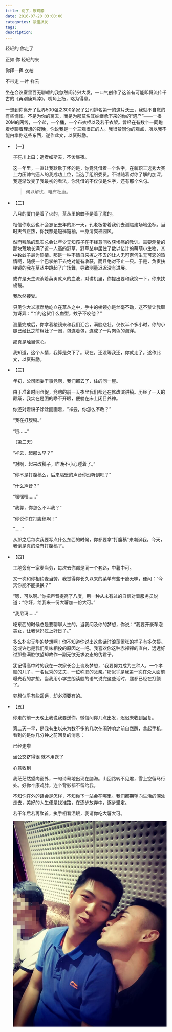 ```yaml
---
title: 别了，康鸡脖
date: 2016-07-20 03:00:00
categories: 最佳损友
tags: 
description: 
---
```



轻轻的 你走了

正如 你 轻轻的来

你挥一挥 衣袖

不带走 一片 祥云

坐在会议室里百无聊赖的我忽然间诗兴大发，一口气创作了这首有可能即将流传千古的《再别康鸡脖》，嘴角上扬，略为得意。

一想到你离开了世界500强之300多家子公司排名第一的这片沃土，我就不自觉的有些惆怅。不是为你的离去，而是为那莫名其妙继承下来的你的“遗产”——一根20M的网线，一个盆，一个桶，一个布衣柜以及若干衣架。曾经在有数个一同跑着步聊着理想的夜晚，你说我是一个三观很正的人。我很赞同你的观点，所以我不能白拿你这些东西，遂作此文，以资鼓励。

- 【一】

  子在川上曰：逝者如斯夫，不舍昼夜。

  这一年里，一直让我耿耿于怀的是，你竟凭借着一个名字，在新职工选秀大赛上力压帅气逼人的我成功上位，当选了组织委员。不过随着对你了解的加深，我逐渐改变了我最初的看法，你凭借的不仅仅是名字，还有那个名句。

  > 何以解忧，唯有杜康。


- 【二】

  八月的厦门是着了火的，草丛里的蚊子是着了魔的。

  相信你永远也不会忘记去年的那一天，孔老板带着我们去测临建场地坐标。当时天气正热，你我都是短裤短袖，一身清爽校园风。

  然而残酷的现实总会让年少无知孩子在不经意间收获惨痛的教训。需要测量的那块荒地长满了近一人高的野草，野草丛中居住了数以亿计的萌萌小生物，其中数蚊子最为热情。那是一种不请自来挥之不去的让人无可奈何生无可恋的热情啊，随便一个巴掌拍下去绝对能有收获，而且绝对不止一只。于是，负责扶棱镜的我在草丛中跳起了广场舞，导致测量迟迟没有进展。

  或许是天生流淌着英勇就义的血液，对讲机里，你提出要和我换一下，你来扶棱镜。

  我欣然接受。

  只见你大义凛然地屹立在草丛之中，手中的棱镜亦是丝毫不动，这不禁让我颇为讶异：“丫的这货什么血型，蚊子不咬他？”

  测量完成后，你拿着棱镜来和我们汇合，满脸悲壮。仅仅半个多小时，你的小腿已经比之前粗壮了一圈，包连着包，连成了一片肉色的海洋。

  那真是触目惊心。

  我知道，这个人情，我算是欠下了。现在，还没等我还，你就走了。遂作此文，以资鼓励。


- 【三】

  年初，公司团委干事竞聘，我们都去了，住的同一屋。

  由于准备时间仓促，竞聘的前一天夜里我们都还在修改演讲稿。历经了一天的颠簸，我实在是困的睁不开眼，便躺在床上闭目养神。

  你还对着稿子涂涂画画着，“祥云，你怎么不改？”

  “我在打腹稿。”

  “哦……”

  （第二天）

  “祥云，起那么早？”

  “对啊，起来改稿子，昨晚不小心睡着了。”

  “你不是打腹稿么，后来隔壁的声音你没听到吧？”

  “什么声音？”

  “嘿嘿嘿……”

  “我靠，你怎么不叫我？”

  “你说你在打腹稿啊！”

  “……”

  从那之后每次我要写点什么东西的时候，你都要拿“打腹稿”来嘲讽我。今天，我倒是真的没有打腹稿了。


- 【四】

  工地旁有一家麦当劳，每次去你都是同一个套路，中薯中可。

  又一次和你相约麦当劳，我觉得你长久以来的菜单有些干瘪无味，便问：“今天你能不能换换？”

  “嗯，可以啊。”你把声音提高了八度，用一种从未有过的自信对着服务员说道：“你好，给我来一份大薯加一份大可。”

  “我尼玛……”

  吃东西的时候总是要聊聊人生的。当我问及你的梦想，你说：“我要开豪车泡美女，让我爸妈过上好日子。”

  多么朴实无华的梦想啊！你不知道你说出这些话时浪荡嚣张的样子有多欠揍。这或许也是我们臭味相投的原因之一吧。我喜欢你这种赤裸裸的直白，远远好过那些满腔欲望却故作一副无欲无求姿态的伪君子。

  犹记得高中时的我在一次家长会上谈及梦想，“我要努力成为三种人，一个孝顺的儿子，一名优秀的丈夫，一位称职的父亲。”那似乎是我第一次在众人面前曝光我的梦想。当我用小学生朗读般的语气说完这些话时，腿都已经在打颤了。

  梦想似乎有些遥远，却必须要有的。


- 【五】

  你走的前一天晚上我说我要送你，微信问你几点出发，迟迟未收到回复。

  第二天一早，是我有生以来为数不多的几次在闹钟响之前自然醒，拿起手机，看到的是你几分钟之前回复的消息：

  已经走啦

  坐公交挤得很 就不用送了

  心意收到

  我茫茫然望向窗外，一句诗蓦地出现在脑海。山回路转不见君，雪上空留马行处。好你个康鸡脖，连个背影都不留给我。

  不知你在外的路会是怎样，不知你下一站会在哪里。我们都期望向生活的深处走去，美好的人生便是找准路，在逐步放弃中，逐步坚定。

  若干年后若再聚首，执手相看泪眼，我请你吃大薯大可。

  ![礼物](别了，康鸡脖/20160720-1.jpg)